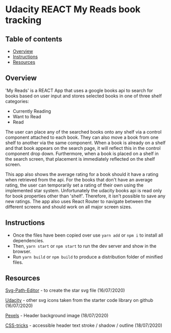 # Udacity REACT My Reads book tracking
 
## Table of contents
 
* [Overview](#overview)
* [Instructions](#instructions)
* [Resources](#resources)
 
## Overview
 
'My Reads' is a REACT App that uses a google books api to search for books based on user input and stores selected books in one of three shelf categories:
* Currently Reading
* Want to Read
* Read
 
The user can place any of the searched books onto any shelf via a control component attached to each book. They can also move a book from one shelf to another via the same component. When a book is already on a shelf and that book appears on the search page, it will reflect this in the control component drop down. Furthermore, when a book is placed on a shelf in the search screen, that placement is immediately reflected on the shelf screen.
 
This app also shows the average rating for a book should it have a rating when retrieved from the api. For the books that don't have an average rating, the user can temporarily set a rating of their own using the implemented star system. Unfortunately the udacity books api is read only for book properties other than 'shelf'. Therefore, it isn't possible to save any new ratings. The app also uses React Router to navigate between the different screens and should work on all major screen sizes.
 
 
## Instructions
 
* Once the files have been copied over use `yarn add` or `npm i` to install all dependencies.
* Then, `yarn start` or `npm start` to run the dev server and show in the browser.
* Run `yarn build` or `npm build` to produce a distribution folder of minified files.
 
 
## Resources
 
[Svg-Path-Editor](https://yqnn.github.io/svg-path-editor/) - to create the star svg file (16/07/2020)
 
[Udacity](https://github.com/udacity/reactnd-project-myreads-starter/blob/master/src/icons) - other svg icons taken from the starter code library on github (16/07/2020)

[Pexels](https://www.pexels.com/search/books/) - Header background image (18/07/2020)

[CSS-tricks](https://css-tricks.com/adding-stroke-to-web-text/) - accessible header text stroke / shadow / outline (18/07/2020)